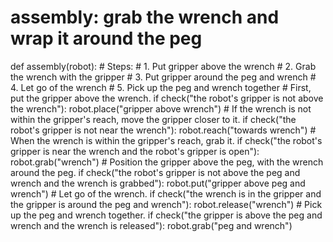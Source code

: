 # assembly: grab the wrench and wrap it around the peg
def assembly(robot):
    # Steps:
    #  1. Put gripper above the wrench
    #  2. Grab the wrench with the gripper
    #  3. Put gripper around the peg and wrench
    #  4. Let go of the wrench
    #  5. Pick up the peg and wrench together
    # First, put the gripper above the wrench.
    if check("the robot's gripper is not above the wrench"):
        robot.place("gripper above wrench")
    # If the wrench is not within the gripper's reach, move the gripper closer to it.
    if check("the robot's gripper is not near the wrench"):
        robot.reach("towards wrench")
    # When the wrench is within the gripper's reach, grab it.
    if check("the robot's gripper is near the wrench and the robot's gripper is open"):
        robot.grab("wrench")
    # Position the gripper above the peg, with the wrench around the peg.
    if check("the robot's gripper is not above the peg and wrench and the wrench is grabbed"):
        robot.put("gripper above peg and wrench")
    # Let go of the wrench.
    if check("the wrench is in the gripper and the gripper is around the peg and wrench"):
        robot.release("wrench")
    # Pick up the peg and wrench together.
    if check("the gripper is above the peg and wrench and the wrench is released"):
        robot.grab("peg and wrench")
